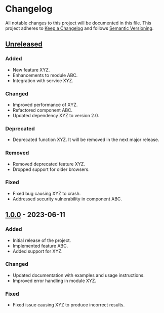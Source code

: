 # Changelog

All notable changes to this project will be documented in this file.
This project adheres to [Keep a Changelog](https://keepachangelog.com/) and follows [Semantic Versioning](https://semver.org/).

## [Unreleased]

### Added

- New feature XYZ.
- Enhancements to module ABC.
- Integration with service XYZ.

### Changed

- Improved performance of XYZ.
- Refactored component ABC.
- Updated dependency XYZ to version 2.0.

### Deprecated

- Deprecated function XYZ. It will be removed in the next major release.

### Removed

- Removed deprecated feature XYZ.
- Dropped support for older browsers.

### Fixed

- Fixed bug causing XYZ to crash.
- Addressed security vulnerability in component ABC.

## [1.0.0] - 2023-06-11

### Added

- Initial release of the project.
- Implemented feature ABC.
- Added support for XYZ.

### Changed

- Updated documentation with examples and usage instructions.
- Improved error handling in module XYZ.

### Fixed

- Fixed issue causing XYZ to produce incorrect results.

<!--
Copy the following section as the starting point for your initial update
## [Unreleased]

### Added

- Your added feature or improvement description goes here.

### Changed

- Your change or modification description goes here.

### Deprecated

- Your deprecation description goes here.

### Removed

- Your removal description goes here.

### Fixed

- Your bug fix or issue resolution description goes here.
-->

[Unreleased]: https://github.com/adamfordyce11/azure-inventories/compare/v1.0.0...HEAD
[1.0.0]: https://github.com/adamfordyce11/azure-inventories/releases/tag/v1.0.0
